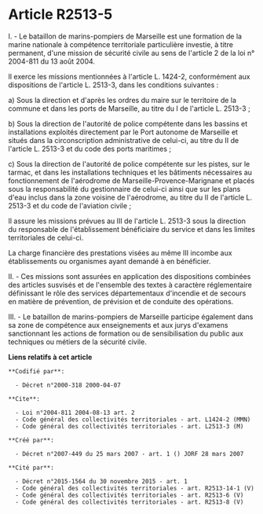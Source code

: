 # Article R2513-5

I. - Le bataillon de marins-pompiers de Marseille est une formation de la marine nationale à compétence territoriale
particulière investie, à titre permanent, d'une mission de sécurité civile au sens de l'article 2 de la loi n° 2004-811 du 13
août 2004.

Il exerce les missions mentionnées à l'article L. 1424-2, conformément aux dispositions de l'article L. 2513-3, dans les
conditions suivantes :

a) Sous la direction et d'après les ordres du maire sur le territoire de la commune et dans les ports de Marseille, au titre
du I de l'article L. 2513-3 ;

b) Sous la direction de l'autorité de police compétente dans les bassins et installations exploités directement par le Port
autonome de Marseille et situés dans la circonscription administrative de celui-ci, au titre du II de l'article L. 2513-3 et
du code des ports maritimes ;

c) Sous la direction de l'autorité de police compétente sur les pistes, sur le tarmac, et dans les installations techniques
et les bâtiments nécessaires au fonctionnement de l'aérodrome de Marseille-Provence-Marignane et placés sous la
responsabilité du gestionnaire de celui-ci ainsi que sur les plans d'eau inclus dans la zone voisine de l'aérodrome, au titre
du II de l'article L. 2513-3 et du code de l'aviation civile ;

Il assure les missions prévues au III de l'article L. 2513-3 sous la direction du responsable de l'établissement bénéficiaire
du service et dans les limites territoriales de celui-ci.

La charge financière des prestations visées au même III incombe aux établissements ou organismes ayant demandé à en
bénéficier.

II. - Ces missions sont assurées en application des dispositions combinées des articles susvisés et de l'ensemble des textes
à caractère réglementaire définissant le rôle des services départementaux d'incendie et de secours en matière de prévention,
de prévision et de conduite des opérations.

III. - Le bataillon de marins-pompiers de Marseille participe également dans sa zone de compétence aux enseignements et aux
jurys d'examens sanctionnant les actions de formation ou de sensibilisation du public aux techniques ou métiers de la
sécurité civile.

**Liens relatifs à cet article**

	**Codifié par**:

	  - Décret n°2000-318 2000-04-07

	**Cite**:

	  - Loi n°2004-811 2004-08-13 art. 2
	  - Code général des collectivités territoriales - art. L1424-2 (MMN)
	  - Code général des collectivités territoriales - art. L2513-3 (M)

	**Créé par**:

	  - Décret n°2007-449 du 25 mars 2007 - art. 1 () JORF 28 mars 2007

	**Cité par**:

	  - Décret n°2015-1564 du 30 novembre 2015 - art. 1
	  - Code général des collectivités territoriales - art. R2513-14-1 (V)
	  - Code général des collectivités territoriales - art. R2513-6 (V)
	  - Code général des collectivités territoriales - art. R2513-8 (V)
